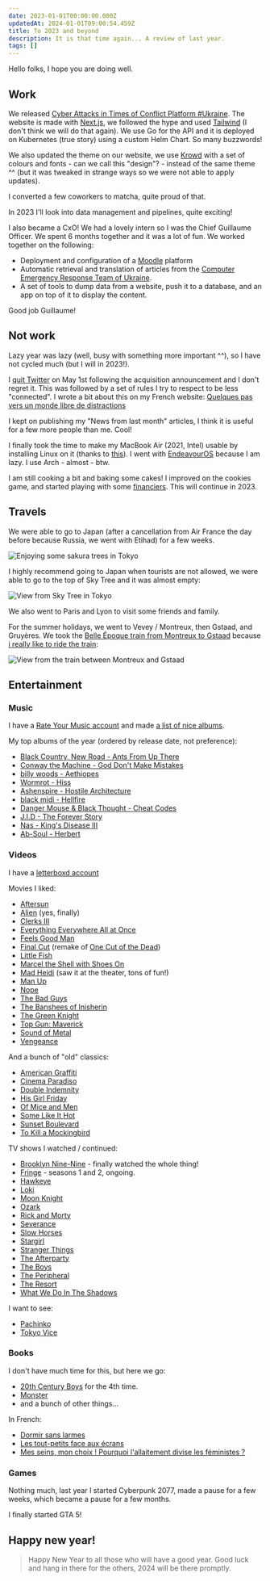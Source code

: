 ```yaml
---
date: 2023-01-01T00:00:00.000Z
updatedAt: 2024-01-01T09:00:54.459Z
title: To 2023 and beyond
description: It is that time again... A review of last year.
tags: []
---
```


Hello folks, I hope you are doing well.

## Work

We released [Cyber Attacks in Times of Conflict Platform #Ukraine](https://cyberconflicts.cyberpeaceinstitute.org/). The website is made with [Next.js](https://nextjs.org/), we followed the hype and used [Tailwind](https://tailwindcss.com/) (I don't think we will do that again). We use Go for the API and it is deployed on Kubernetes (true story) using a custom Helm Chart. So many buzzwords!

We also updated the theme on our website, we use [Krowd](https://themeforest.net/item/krowd-crowdfunding-charity-wordpress-theme/26963792) with a set of colours and fonts - can we call this "design"? - instead of the same theme ^^ (but it was tweaked in strange ways so we were not able to apply updates).

I converted a few coworkers to matcha, quite proud of that.

In 2023 I'll look into data management and pipelines, quite exciting!

I also became a CxO! We had a lovely intern so I was the Chief Guillaume Officer. We spent 6 months together and it was a lot of fun. We worked together on the following:

- Deployment and configuration of a [Moodle](https://moodle.org/) platform
- Automatic retrieval and translation of articles from the [Computer Emergency Response Team of Ukraine](https://cert.gov.ua/articles).
- A set of tools to dump data from a website, push it to a database, and an app on top of it to display the content.

Good job Guillaume!

## Not work

Lazy year was lazy (well, busy with something more important ^^), so I have not cycled much (but I will in 2023!).

I [quit Twitter](https://ehret.me/bye-twitter) on May 1st following the acquisition announcement and I don't regret it. This was followed by a set of rules I try to respect to be less "connected". I wrote a bit about this on my French website: [Quelques pas vers un monde libre de distractions](https://sieg.fr/ied/quelques-pas-vers-un-monde-libre-de-distractions)

I kept on publishing my "News from last month" articles, I think it is useful for a few more people than me. Cool!

I finally took the time to make my MacBook Air (2021, Intel) usable by installing Linux on it (thanks to [this](https://wiki.t2linux.org/)). I went with [EndeavourOS](https://endeavouros.com/) because I am lazy. I use Arch - almost - btw.

I am still cooking a bit and baking some cakes! I improved on the cookies game, and started playing with some [financiers](<https://en.wikipedia.org/wiki/Financier_(cake)>). This will continue in 2023.

## Travels

We were able to go to Japan (after a cancellation from Air France the day before because Russia, we went with Etihad) for a few weeks.

![Enjoying some sakura trees in Tokyo](../../../public/assets/contentful/6FmbSHmmJyKf5EgYpuDV2X/b2fec28ae0b51a03ec5a0cb53dc59d60/IMG_0340.jpg)

I highly recommend going to Japan when tourists are not allowed, we were able to go to the top of Sky Tree and it was almost empty:

![View from Sky Tree in Tokyo](../../../public/assets/contentful/1SV2ECcIyPFCYZ3MOOhtdC/3f54e18ccd45bc3685f378b5d970d768/IMG_0536.jpg)

We also went to Paris and Lyon to visit some friends and family.

For the summer holidays, we went to Vevey / Montreux, then Gstaad, and Gruyères. We took the [Belle Époque train from Montreux to Gstaad](https://mob.ch/activity/belle-epoque/?lang=en) because [i really like to ride the train](https://www.youtube.com/watch?v=7KjrrBaNljg):

![View from the train between Montreux and Gstaad](../../../public/assets/contentful/727UuQDvt3jlpRnXMLYnX1/11fa0580b7583a6bf0d67964e942e65a/IMG_1676.jpg)

## Entertainment

### Music

I have a [Rate Your Music account](https://rateyourmusic.com/list/SiegfriedEhret/) and made [a list of nice albums](https://rateyourmusic.com/list/SiegfriedEhret/2022/).

My top albums of the year (ordered by release date, not preference):

- [Black Country, New Road - Ants From Up There](https://rateyourmusic.com/release/album/black-country-new-road/ants-from-up-there-1/)
- [Conway the Machine - God Don't Make Mistakes](https://rateyourmusic.com/release/album/conway-the-machine/god-dont-make-mistakes/)
- [billy woods - Aethiopes](https://rateyourmusic.com/release/album/billy-woods/aethiopes/)
- [Wormrot - Hiss](https://rateyourmusic.com/release/album/wormrot/hiss/)
- [Ashenspire - Hostile Architecture](https://rateyourmusic.com/release/album/ashenspire/hostile-architecture/)
- [black midi - Hellfire](https://rateyourmusic.com/release/album/black-midi/hellfire/)
- [Danger Mouse & Black Thought - Cheat Codes](https://rateyourmusic.com/release/album/danger-mouse-black-thought/cheat-codes/)
- [J.I.D - The Forever Story](https://rateyourmusic.com/release/album/j_i_d/the-forever-story/)
- [Nas - King's Disease III](https://rateyourmusic.com/release/album/nas/kings-disease-iii/)
- [Ab-Soul - Herbert](https://rateyourmusic.com/release/album/ab-soul/herbert/)

### Videos

I have a [letterboxd account](https://letterboxd.com/siegfriedehret/)

Movies I liked:

- [Aftersun](https://letterboxd.com/film/aftersun/)
- [Alien](https://letterboxd.com/film/alien/) (yes, finally)
- [Clerks III](https://letterboxd.com/film/clerks-iii/)
- [Everything Everywhere All at Once](https://letterboxd.com/film/everything-everywhere-all-at-once/)
- [Feels Good Man](https://letterboxd.com/film/feels-good-man/)
- [Final Cut](https://letterboxd.com/film/final-cut-2022/) (remake of [One Cut of the Dead](https://letterboxd.com/film/one-cut-of-the-dead/))
- [Little Fish](https://letterboxd.com/film/little-fish-2020/)
- [Marcel the Shell with Shoes On](https://letterboxd.com/film/marcel-the-shell-with-shoes-on-2021/)
- [Mad Heidi](https://letterboxd.com/film/mad-heidi/) (saw it at the theater, tons of fun!)
- [Man Up](https://letterboxd.com/film/man-up/)
- [Nope](https://letterboxd.com/film/nope/)
- [The Bad Guys](https://letterboxd.com/film/the-bad-guys-2022/)
- [The Banshees of Inisherin](https://letterboxd.com/film/the-banshees-of-inisherin/)
- [The Green Knight](https://letterboxd.com/film/the-green-knight/)
- [Top Gun: Maverick](https://letterboxd.com/film/top-gun-maverick/)
- [Sound of Metal](https://letterboxd.com/film/sound-of-metal/)
- [Vengeance](https://letterboxd.com/film/vengeance-2022/)

And a bunch of "old" classics:

- [American Graffiti](https://letterboxd.com/film/american-graffiti/)
- [Cinema Paradiso](https://letterboxd.com/film/cinema-paradiso/)
- [Double Indemnity](https://letterboxd.com/film/double-indemnity/)
- [His Girl Friday](https://letterboxd.com/film/his-girl-friday/)
- [Of Mice and Men](https://letterboxd.com/film/of-mice-and-men-1992/)
- [Some Like It Hot](https://letterboxd.com/film/some-like-it-hot/)
- [Sunset Boulevard](https://letterboxd.com/film/sunset-boulevard/)
- [To Kill a Mockingbird](https://letterboxd.com/film/to-kill-a-mockingbird/)

TV shows I watched / continued:

- [Brooklyn Nine-Nine](https://www.rottentomatoes.com/tv/brooklyn_nine_nine) - finally watched the whole thing!
- [Fringe](https://www.rottentomatoes.com/tv/fringe) - seasons 1 and 2, ongoing.
- [Hawkeye](https://www.rottentomatoes.com/tv/hawkeye)
- [Loki](https://www.rottentomatoes.com/tv/loki)
- [Moon Knight](https://www.rottentomatoes.com/tv/moon_knight)
- [Ozark](https://www.rottentomatoes.com/tv/ozark)
- [Rick and Morty](https://www.rottentomatoes.com/tv/rick_and_morty)
- [Severance](https://www.rottentomatoes.com/tv/severance)
- [Slow Horses](https://www.rottentomatoes.com/tv/slow_horses)
- [Stargirl](https://www.rottentomatoes.com/tv/stargirl)
- [Stranger Things](https://www.rottentomatoes.com/tv/stranger_things)
- [The Afterparty](https://www.rottentomatoes.com/tv/the_afterparty)
- [The Boys](https://www.rottentomatoes.com/tv/the_boys_2019)
- [The Peripheral](https://www.rottentomatoes.com/tv/the_peripheral)
- [The Resort](https://www.rottentomatoes.com/tv/the_resort/s01)
- [What We Do In The Shadows](https://www.rottentomatoes.com/tv/what_we_do_in_the_shadows)

I want to see:

- [Pachinko](https://www.rottentomatoes.com/tv/pachinko)
- [Tokyo Vice](https://www.rottentomatoes.com/tv/tokyo_vice/s01)

### Books

I don't have much time for this, but here we go:

- [20th Century Boys](https://en.wikipedia.org/wiki/20th_Century_Boys) for the 4th time.
- [Monster](<https://en.wikipedia.org/wiki/Monster_(manga)>)
- and a bunch of other things...

In French:

- [Dormir sans larmes](https://arenes.fr/livre/dormir-sans-larmes/)
- [Les tout-petits face aux écrans](https://www.editionsdurocher.fr/product/123461/les-tout-petits-face-aux-ecrans/?9782268105208)
- [Mes seins, mon choix ! Pourquoi l'allaitement divise les féministes ?](https://www.editions-eyrolles.com/Livre/9782416007132/mes-seins-mon-choix)

### Games

Nothing much, last year I started Cyberpunk 2077, made a pause for a few weeks, which became a pause for a few months.

I finally started GTA 5!

## Happy new year!

> Happy New Year to all those who will have a good year. Good luck and hang in there for the others, 2024 will be there promptly.
